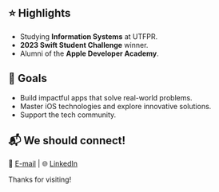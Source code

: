 <h2>⭐️ Highlights</h2>
<ul>
  <li> Studying <strong>Information Systems</strong> at UTFPR.</li>
  <li> <strong>2023 Swift Student Challenge</strong> winner.</li>
  <li> Alumni of the <strong>Apple Developer Academy</strong>.</li>
</ul>

<h2>🚀 Goals</h2>
<ul>
  <li>Build impactful apps that solve real-world problems.</li>
  <li>Master iOS technologies and explore innovative solutions.</li>
  <li>Support the tech community.</li>
</ul>

<h2>📬 We should connect!</h2>
<p>📩 <a href="mailto:isabastosj@gmail.com">E-mail</a> | 🌐 <a href="https://www.linkedin.com/in/isabelajastrombek/">LinkedIn</a></p>

<p>Thanks for visiting!</p>
